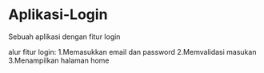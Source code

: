 # Aplikasi-Login
Sebuah aplikasi dengan fitur login

alur fitur login:
1.Memasukkan email dan password
2.Memvalidasi masukan
3.Menampilkan halaman home
